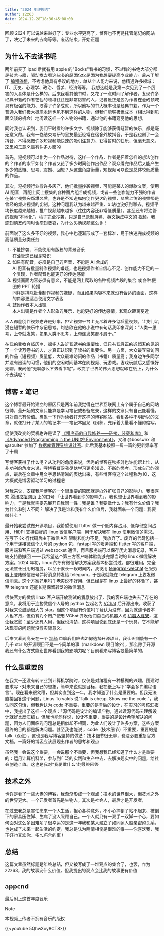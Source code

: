 ```yaml
---
title: "2024 年终总结"
author: z2z63
date: 2024-12-28T18:36:45+08:00
---
```


回顾 2024 可以说越来越好了：专业水平更高了，博客也不再是托管笔记的网站了，决定了未来的去向等等。废话结束，开始正题

## 为什么不去读书呢
<!--more-->

两年前买了 ipad 后就有用 apple 的"Books"看书的习惯，不过看的书绝大部分都是技术书籍，驱动我去看这些书的原因仅仅是因为我想要提高专业能力。后来了解了 [编程随想](https://program-think.blogspot.com/)，不考虑他具有争议的地方，单从个人能力来说，他精通许多领域：IT、历史、心理学、政治、哲学、经济等等。 我想这就是我第一次见到了一个厉害的人具体是什么样的。后来我看其他书时，又花了一点时间了解作者，发现许多经典书籍的作者在他的领域往往是非常厉害的人，或者说正是因为作者在他的领域具有极强的能力、取得了许多成就，所以他写的书大概率也是经典书籍。作为一个普通人我们极大概率永远也见不到这样的人物，但我们能够极低成本（相比得到见面交谈的机会）地阅读这样一个人物的书籍，通过他的书籍窥见他的思想。

同时我也认识到，我们平时看的许多文字、视频除了能够获得短暂的快乐，都是毫无意义的。我有一位结束考研的室友最近经常在宿舍外放抖音，于是我也刷了一会抖音，不得感慨许多短视频能快速的吸引注意力、获得暂时的快乐，但毫无意义，这里的无意义是有许多方面的

首先，短视频可以作为一个作品对待，这样一个作品，作者是怀着怎样的想法创作的？作者的水平如何？作者又花了多少时间创作出作品？观众看完作品后又能产生多少的感慨、思考、震撼、回想？从这些角度衡量，短视频可以说是总体较低质量的作品。

其次，短视频行业有许多灰产，他们批量抄袭视频，可能是某人的爆款文案，使用 AI 配音，再配上网上搜集的各种图片组合成视频，或者一些创作能力不强的作者在某个视频突然爆火后，也许是不知道如何创作更火的视频，以后上传的视频都是曾经的爆火视频的复制。这种问题我认为越来越严重，b 站也没好到哪去。视频平均长度越来越短，推广视频越来越多（往往内容还非常低质量）。甚至还有将油管的视频“本地化”，稿子完全抄袭，只是自己录制屏幕、英文换成中文的 [视频](https://www.bilibili.com/video/BV1LYSoYHEmo)。我感到愤怒的同时也感到悲哀，为什么劣质视频这么多！

前面说了这么多不好的视频，我心中也逐渐形成了一套标准，用于快速完成视频的高低质量分类任务

1. 不能抄袭、不能使用有版权的背景音乐  
   在油管这已经是常识
2. 如果有配音，必须是自己的声音，不能是 AI 合成的  
   AI 配音有批量制作视频的嫌疑，也是视频作者自信心不足、创作能力不足的一个表现，作者配音也能更好的传达感情
3. 视频画面内容必须有意义，不能是网上爬取的各种视频片段的集合 或 各种梗图的 PPT 轮播  
   同样是排除批量制作视频的嫌疑，而且如果内容本来就没有合适的画面，这样的内容更适合使用文字表达
4. 鼓励作者本人出镜  
   本人出镜是作者个人形象的展示，也能更好的传达感情，和观众距离更近

人人都能创作视频也许是好事，但让视频平台上充斥着许多低质量视频，让我们沉浸在短暂的快乐中忘记思考。刘慈欣在他的小说中有句话我印象深刻：“人类一思考，上帝就发笑，如果人类不思考，上帝连发笑都不屑于。”

在我的受教育经历中，很多人告诉我读书的重要性，但只有我真正的近距离的见识了一个读万卷书的人，才真正认识到了读书的重要性。另一方面，大众最容易访问的作品（短视频）质量低，大众最难访问的作品（书籍）质量高；我身边许多同学并没有阅读的习惯，他们的空闲时间基本在刷视频、玩游戏。游戏玩腻后又感慨好无聊，我问他“无聊怎么不去看书呢”。改变了世界的伟大思想就印在纸上，为什么不去读呢？

## 博客 ≠ 笔记

这个博客最开始建立的原因只是两年前我觉得在世界互联网上有个属于自己的网站很帅，最开始的文章只能算是学习笔记或者备忘录，这样的文章只有自己能看懂，只对自己有价值。想象一下作为读者打开这样的博客网站，看到各种不明所以的文章，就像打开了某人的笔记本——笔记本里龙飞凤舞，充斥着大量看不懂的缩写。

促使我改变的契机也许是读了 [《程序员的自我修养——链接、装载和库》](https://book.douban.com/subject/3652388/) 和 [《Advanced Programming in the UNIX® Environment》](https://www.oreilly.com/library/view/advanced-programming-in/9780321638014/)，又和 @bosswnx 和 @soulter 参加了 [数据库管理系统设计赛](https://db.educg.net/#/index?TYPE=DB_S)。此后我基本按照一周一篇的更新频率写了十周

写博客获得了什么呢？从功利的角度来说，优秀的博客在秋招时也许能帮上忙，从非功利的角度来说，写博客督促我尽快学习更多知识、不断的思考、形成自己的观点，最后在文章中用文字思路清晰的表达出来，有些博客将这个过程称为 IO，这大概就是博客驱动学习的过程吧

对我来说，支撑我写博客的一个很重要的原因就是向外扩张自己的影响力。我很喜欢 [腾讯校招网页](https://join.qq.com/index.html) 上的口号 「让世界看到你的影响力」，我也想让世界看到我的影响力，于是我就需要先展开自我同一性：我是谁？我要做什么？我有什么价值？我为什么和别人不同？ 解决了我是谁和我有什么价值后，我就面临一个问题：我要做什么？

最开始我尝试做开源项目，我希望使用 flutter 做一个低内存占用、低存储空间占用、HiDPI 支持良好的 linux 微信客户端，用于解决我在 linux 使用微信的需求。在写下 8k 行代码后由于微信 API 限制和能力不足，我放弃了。废弃的代码包括一个用于连接微信个人号的 python 包，fastapi 写的服务端和 flutter 写的客户端，服务端和客户端通过 websocket 通信，而且服务端可以保存历史消息记录，客户端支持防撤回 —— 我希望这个第三方客户端体验能够完爆当时的 linux 微信解决方案。2024 年初，linux 的所有微信解决方案我基本都尝试过，都很难用，完全无法胜任日用的程度，以至于很长一段时间内，我使用 [telegram-wechat](https://github.com/zhangyile/telegram-wechat) 在服务器上登陆微信账号并将消息转发给 telegram，于是我就能在 telegram 上收发微信消息。这个方案好用吗？老实说不好用，但已经是在 linux 上最好的体验了，甚至 telegram 还能长期保留转发的微信消息

很快官方的微信 linux 客户端开放测试的消息放出了，我的客户端也失去了存在的意义，我将用于连接微信个人号的 python 包起名为 [VChat](https://github.com/z2z63/VChat) 后开源出来，收获了对我来说鼓励很大的 star。但这个项目有价值吗？我认为没有，因为就连作者本人也不用，但仍有几个用户使用 VChat 开发他们自己的机器人或 [机器人框架](https://github.com/Soulter/AstrBot)，这让我宽慰：至少还有人用，但我也清楚，这种项目说到底还是一个玩具，它不能解决现实的问题就没有实际意义。

后来又看到高天在一个 [视频](https://www.youtube.com/watch?v=Lxn0nswTS4M) 中聊我们应该如何选择开源项目，我认识到能有一个几千 star 的开源项目不是一个简单的事（markdown 项目除外），那么除了开源我还有什么方式能让世界看到我的影响力呢？目前看来写博客是最简单的。

## 什么是重要的

在我大一还没有转专业到计算机学院时，仅仅是对编程有一种模糊的兴趣。团建时要求写下对未来自己的想象，简单来说就是目标，我在纸上写下“学会多门编程语言”。现在看来很幼稚，但其实直到这一年，我才知道了什么是重要的。但我无法直接回答这个问题，Linus Torvalds 说“Talk is cheap. Show me the code.”，我认同这句话，但我也认为 code 不重要，重要的是背后的设计，在实习的考核汇报中，我提出了这样一个观点：「源代码是设计的编译产物，通过读源代码去理解设计就好比反汇编」。但我也能同样说，设计不重要，重要的是设计希望解决的问题，因为人们面临的问题总是相似却不相同，为此人们设计了许多方案，这些方案最终的目的都是解决问题。甚至我也能说 ，code（技术细节）不重要，重要的是 talk（观点），这也是我写博客坚持的做法：技术细节很无聊，也没必要重复官方文档，一篇好的博客应该展现出作者的思考和观点

虽然我一会说这个重要，一会说那个不重要，但我想我已经知道了什么才是重要的：运用计算机科学，参与到广泛的实践和生产中去，去解决现实中的问题，给社会创造价值。这也是我对“我要做什么”的最终回答

## 技术之外

也许是看了一些大佬的博客，我渐渐形成一个观点：技术的世界很大，但技术之外的世界更大。一个开发者首先是生物人，其次是社会人，最后才是开发者。

在过去我总是害怕未来一个人生活，担心各种意外，不小心摔倒了站不起来、被倒下的家具压住脚、生病了没人照顾自己。一个人就只有一双手一双脚一个心，要如何面对这么多困难呢？很幸运的是这一年我和某人建立了如同家人般亲密的关系，也达成了未来一起生活的约定。我总是认为两情相悦是很难的事——你喜欢我，我正好也喜欢你，多么巧合的事！

## 总结

这篇文章虽然标题是年终总结，但又被写成了一堆观点的集合了，也罢，作为 z2z63，我的故事没什么价值，但我提出的观点会比我的故事更有价值

## append

最后附上这首年度音乐
> [!Note]
> 本视频上传者不拥有音乐的版权

{{<youtube 5QhwXoy8CT8>}}
